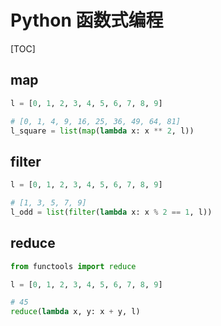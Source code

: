 # Python 函数式编程

[TOC]

## map

```python
l = [0, 1, 2, 3, 4, 5, 6, 7, 8, 9]

# [0, 1, 4, 9, 16, 25, 36, 49, 64, 81]
l_square = list(map(lambda x: x ** 2, l))
```

## filter

```python
l = [0, 1, 2, 3, 4, 5, 6, 7, 8, 9]

# [1, 3, 5, 7, 9]
l_odd = list(filter(lambda x: x % 2 == 1, l))
```

## reduce

```python
from functools import reduce

l = [0, 1, 2, 3, 4, 5, 6, 7, 8, 9]

# 45
reduce(lambda x, y: x + y, l)
```

